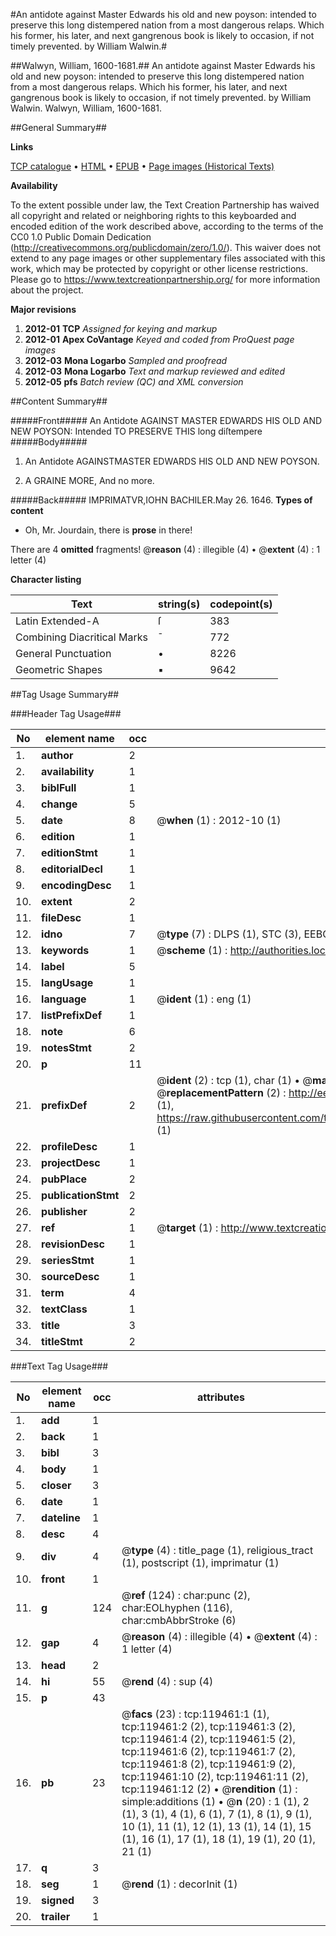 #An antidote against Master Edwards his old and new poyson: intended to preserve this long distempered nation from a most dangerous relaps. Which his former, his later, and next gangrenous book is likely to occasion, if not timely prevented. by William Walwin.#

##Walwyn, William, 1600-1681.##
An antidote against Master Edwards his old and new poyson: intended to preserve this long distempered nation from a most dangerous relaps. Which his former, his later, and next gangrenous book is likely to occasion, if not timely prevented. by William Walwin.
Walwyn, William, 1600-1681.

##General Summary##

**Links**

[TCP catalogue](http://www.ota.ox.ac.uk/tcp/)  • 
[HTML](http://tei.it.ox.ac.uk/tcp/Texts-HTML/free/A97/A97093.html)  • 
[EPUB](http://tei.it.ox.ac.uk/tcp/Texts-EPUB/free/A97/A97093.epub) • 
[Page images (Historical Texts)](https://historicaltexts.jisc.ac.uk/eebo-99867168e)

**Availability**

To the extent possible under law, the Text Creation Partnership has waived all copyright and related or neighboring rights to this keyboarded and encoded edition of the work described above, according to the terms of the CC0 1.0 Public Domain Dedication (http://creativecommons.org/publicdomain/zero/1.0/). This waiver does not extend to any page images or other supplementary files associated with this work, which may be protected by copyright or other license restrictions. Please go to https://www.textcreationpartnership.org/ for more information about the project.

**Major revisions**

1. __2012-01__ __TCP__ *Assigned for keying and markup*
1. __2012-01__ __Apex CoVantage__ *Keyed and coded from ProQuest page images*
1. __2012-03__ __Mona Logarbo__ *Sampled and proofread*
1. __2012-03__ __Mona Logarbo__ *Text and markup reviewed and edited*
1. __2012-05__ __pfs__ *Batch review (QC) and XML conversion*

##Content Summary##

#####Front#####
An Antidote AGAINST MASTER EDWARDS HIS OLD AND NEW POYSON: Intended TO PRESERVE THIS long diſtempere
#####Body#####

1. An Antidote AGAINSTMASTER EDWARDS HIS OLD AND NEW POYSON.

1. A GRAINE MORE, And no more.

#####Back#####
IMPRIMATVR,IOHN BACHILER.May 26. 1646.
**Types of content**

  * Oh, Mr. Jourdain, there is **prose** in there!

There are 4 **omitted** fragments! 
 @__reason__ (4) : illegible (4)  •  @__extent__ (4) : 1 letter (4)

**Character listing**


|Text|string(s)|codepoint(s)|
|---|---|---|
|Latin Extended-A|ſ|383|
|Combining             Diacritical Marks|̄|772|
|General Punctuation|•|8226|
|Geometric Shapes|▪|9642|

##Tag Usage Summary##

###Header Tag Usage###

|No|element name|occ|attributes|
|---|---|---|---|
|1.|__author__|2||
|2.|__availability__|1||
|3.|__biblFull__|1||
|4.|__change__|5||
|5.|__date__|8| @__when__ (1) : 2012-10 (1)|
|6.|__edition__|1||
|7.|__editionStmt__|1||
|8.|__editorialDecl__|1||
|9.|__encodingDesc__|1||
|10.|__extent__|2||
|11.|__fileDesc__|1||
|12.|__idno__|7| @__type__ (7) : DLPS (1), STC (3), EEBO-CITATION (1), PROQUEST (1), VID (1)|
|13.|__keywords__|1| @__scheme__ (1) : http://authorities.loc.gov/ (1)|
|14.|__label__|5||
|15.|__langUsage__|1||
|16.|__language__|1| @__ident__ (1) : eng (1)|
|17.|__listPrefixDef__|1||
|18.|__note__|6||
|19.|__notesStmt__|2||
|20.|__p__|11||
|21.|__prefixDef__|2| @__ident__ (2) : tcp (1), char (1)  •  @__matchPattern__ (2) : ([0-9\-]+):([0-9IVX]+) (1), (.+) (1)  •  @__replacementPattern__ (2) : http://eebo.chadwyck.com/downloadtiff?vid=$1&page=$2 (1), https://raw.githubusercontent.com/textcreationpartnership/Texts/master/tcpchars.xml#$1 (1)|
|22.|__profileDesc__|1||
|23.|__projectDesc__|1||
|24.|__pubPlace__|2||
|25.|__publicationStmt__|2||
|26.|__publisher__|2||
|27.|__ref__|1| @__target__ (1) : http://www.textcreationpartnership.org/docs/. (1)|
|28.|__revisionDesc__|1||
|29.|__seriesStmt__|1||
|30.|__sourceDesc__|1||
|31.|__term__|4||
|32.|__textClass__|1||
|33.|__title__|3||
|34.|__titleStmt__|2||


###Text Tag Usage###

|No|element name|occ|attributes|
|---|---|---|---|
|1.|__add__|1||
|2.|__back__|1||
|3.|__bibl__|3||
|4.|__body__|1||
|5.|__closer__|3||
|6.|__date__|1||
|7.|__dateline__|1||
|8.|__desc__|4||
|9.|__div__|4| @__type__ (4) : title_page (1), religious_tract (1), postscript (1), imprimatur (1)|
|10.|__front__|1||
|11.|__g__|124| @__ref__ (124) : char:punc (2), char:EOLhyphen (116), char:cmbAbbrStroke (6)|
|12.|__gap__|4| @__reason__ (4) : illegible (4)  •  @__extent__ (4) : 1 letter (4)|
|13.|__head__|2||
|14.|__hi__|55| @__rend__ (4) : sup (4)|
|15.|__p__|43||
|16.|__pb__|23| @__facs__ (23) : tcp:119461:1 (1), tcp:119461:2 (2), tcp:119461:3 (2), tcp:119461:4 (2), tcp:119461:5 (2), tcp:119461:6 (2), tcp:119461:7 (2), tcp:119461:8 (2), tcp:119461:9 (2), tcp:119461:10 (2), tcp:119461:11 (2), tcp:119461:12 (2)  •  @__rendition__ (1) : simple:additions (1)  •  @__n__ (20) : 1 (1), 2 (1), 3 (1), 4 (1), 6 (1), 7 (1), 8 (1), 9 (1), 10 (1), 11 (1), 12 (1), 13 (1), 14 (1), 15 (1), 16 (1), 17 (1), 18 (1), 19 (1), 20 (1), 21 (1)|
|17.|__q__|3||
|18.|__seg__|1| @__rend__ (1) : decorInit (1)|
|19.|__signed__|3||
|20.|__trailer__|1||
